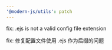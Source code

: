```yaml
---
'@modern-js/utils': patch
---
```


fix: .ejs is not a valid config file extension

fix: 修复配置文件使用 .ejs 作为后缀的问题
